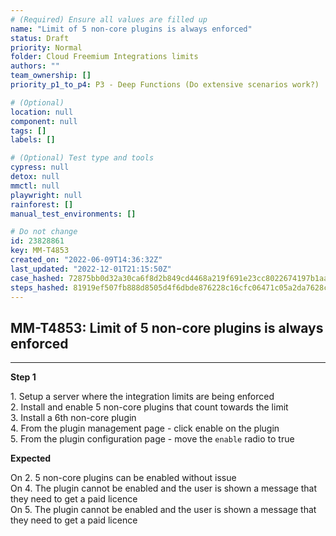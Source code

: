 ```yaml
---
# (Required) Ensure all values are filled up
name: "Limit of 5 non-core plugins is always enforced"
status: Draft
priority: Normal
folder: Cloud Freemium Integrations limits
authors: ""
team_ownership: []
priority_p1_to_p4: P3 - Deep Functions (Do extensive scenarios work?)

# (Optional)
location: null
component: null
tags: []
labels: []

# (Optional) Test type and tools
cypress: null
detox: null
mmctl: null
playwright: null
rainforest: []
manual_test_environments: []

# Do not change
id: 23828861
key: MM-T4853
created_on: "2022-06-09T14:36:32Z"
last_updated: "2022-12-01T21:15:50Z"
case_hashed: 72875bb0d32a30ca6f8d2b849cd4468a219f691e23cc8022674197b1aa5e9990bea7ca393979ccb5546bccfb92cb38ad
steps_hashed: 81919ef507fb888d8505d4f6dbde876228c16cfc06471c05a2da7628cec125a4e5c62e5cb6ebf83e761482f7f53d732f
---
```


<!-- (Auto-generated) Based on frontmatter's "key" and "name" -->

## MM-T4853: Limit of 5 non-core plugins is always enforced

---

**Step 1**

1\. Setup a server where the integration limits are being enforced\
2\. Install and enable 5 non-core plugins that count towards the limit\
3\. Install a 6th non-core plugin\
4\. From the plugin management page - click enable on the plugin\
5\. From the plugin configuration page - move the `enable` radio to true

**Expected**

On 2. 5 non-core plugins can be enabled without issue\
On 4. The plugin cannot be enabled and the user is shown a message that they need to get a paid licence\
On 5. The plugin cannot be enabled and the user is shown a message that they need to get a paid licence
